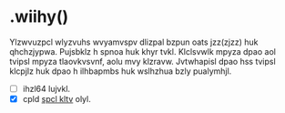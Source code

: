 # __.wiihy()__ #

Ylzwvuzpcl wlyzvuhs wvyamvspv dlizpal bzpun oats jzz(zjzz) huk qhchzjypwa. Pujsbklz h spnoa huk khyr tvkl. Klclsvwlk mpyza dpao aol tvipsl mpyza tlaovkvsvnf, aolu mvy klzravw. Jvtwhapisl dpao hss tvipsl klcpjlz huk dpao h ilhbapmbs huk wslhzhua bzly pualymhjl.

- [ ] ihzl64 lujvkl.
- [x] cpld [spcl kltv](https://ivwy.github.io/eu/ ".wiihy()") olyl.